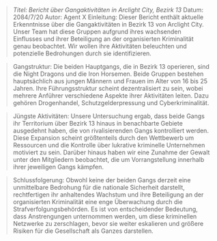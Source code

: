 > _Titel: Bericht über Gangaktivitäten in Arclight City, Bezirk 13_
> Datum: 2084/7/20
> Autor: Agent X
> Einleitung:
> Dieser Bericht enthält aktuelle Erkenntnisse über die Gangaktivitäten in Bezirk 13 von Arclight City. Unser Team hat diese Gruppen aufgrund ihres wachsenden Einflusses und ihrer Beteiligung an der organisierten Kriminalität genau beobachtet. Wir wollen ihre Aktivitäten beleuchten und potenzielle Bedrohungen durch sie identifizieren.

> Gangstruktur:
> Die beiden Hauptgangs, die in Bezirk 13 operieren, sind die Night Dragons und die Iron Horsemen. Beide Gruppen bestehen hauptsächlich aus jungen Männern und Frauen im Alter von 16 bis 25 Jahren. Ihre Führungsstruktur scheint dezentralisiert zu sein, wobei mehrere Anführer verschiedene Aspekte ihrer Aktivitäten leiten. Dazu gehören Drogenhandel, Schutzgelderpressung und Cyberkriminalität.

> Jüngste Aktivitäten:
> Unsere Untersuchung ergab, dass beide Gangs ihr Territorium über Bezirk 13 hinaus in benachbarte Gebiete ausgedehnt haben, die von rivalisierenden Gangs kontrolliert werden. Diese Expansion scheint größtenteils durch den Wettbewerb um Ressourcen und die Kontrolle über lukrative kriminelle Unternehmen motiviert zu sein. Darüber hinaus haben wir eine Zunahme der Gewalt unter den Mitgliedern beobachtet, die um Vorrangstellung innerhalb ihrer jeweiligen Gangs kämpfen.

> Schlussfolgerung:
> Obwohl keine der beiden Gangs derzeit eine unmittelbare Bedrohung für die nationale Sicherheit darstellt, rechtfertigen ihr anhaltendes Wachstum und ihre Beteiligung an der organisierten Kriminalität eine enge Überwachung durch die Strafverfolgungsbehörden. Es ist von entscheidender Bedeutung, dass Anstrengungen unternommen werden, um diese kriminellen Netzwerke zu zerschlagen, bevor sie weiter eskalieren und größere Risiken für die Gesellschaft als Ganzes darstellen.
